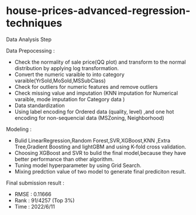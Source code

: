 # house-prices-advanced-regression-techniques
Data Analysis Step

Data Prepocessing :
* Check the normality of sale price(QQ plot) and transform to the normal distribution by applying log transformation.
* Convert the numeric varaible to into category varaible(YrSold,MoSold,MSSubClass)
* Check for outliers for numeric features and remove outliers
* Check missing value and imputation (KNN imputation for Numerical varaible, mode imputation for Category data )
* Data standardization 
* Using label encoding for Ordered data (quality, level) ,and one hot encoding for non-sequencial data (MSZoning, Neighborhood)

Modeling : 
* Bulid LinearRegression,Random Forest,SVR,XGBoost,KNN ,Extra Tree,Gradient Boosting and lightGBM and using K-fold cross validation. 
* Choosing XGBoost and SVR to bulid the final model,because they have better performance than other algorithm.
* Tuning model hyperparameter by using Grid Search.
* Mixing predction value of two model to generate final prediciton result.

Final submission result :

* RMSE : 0.11666
* Rank : 91/4257 (Top 3%)
* Time : 2022/6/11

